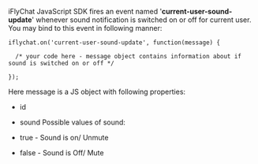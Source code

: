 iFlyChat JavaScript SDK fires an event named '**current-user-sound-update**' whenever sound notification is switched on or off for current user. You may bind to this event in following manner:
~~~
iflychat.on('current-user-sound-update', function(message) {
  
  /* your code here - message object contains information about if sound is switched on or off */

});
~~~

Here message is a JS object with following properties:

* id
* sound
Possible values of sound:

* true - Sound is on/ Unmute
* false - Sound is Off/ Mute
